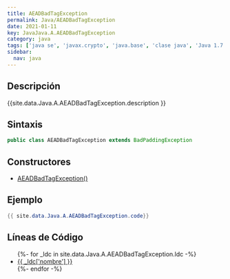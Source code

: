 ```yaml
---
title: AEADBadTagException
permalink: Java/AEADBadTagException
date: 2021-01-11
key: JavaJava.A.AEADBadTagException
category: java
tags: ['java se', 'javax.crypto', 'java.base', 'clase java', 'Java 1.7']
sidebar: 
  nav: java
---
```


## Descripción
{{site.data.Java.A.AEADBadTagException.description }}

## Sintaxis
~~~java
public class AEADBadTagException extends BadPaddingException
~~~

## Constructores
* [AEADBadTagException()](/Java/AEADBadTagException/AEADBadTagException/)

## Ejemplo
~~~java
{{ site.data.Java.A.AEADBadTagException.code}}
~~~

## Líneas de Código
<ul>
{%- for _ldc in site.data.Java.A.AEADBadTagException.ldc -%}
   <li>
       <a href="{{_ldc['url'] }}">{{ _ldc['nombre'] }}</a>
   </li>
{%- endfor -%}
</ul>
